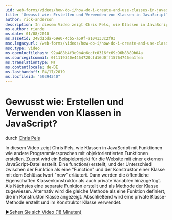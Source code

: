 ```yaml
---
uid: web-forms/videos/how-do-i/how-do-i-create-and-use-classes-in-javascript
title: 'Gewusst wie: Erstellen und Verwenden von Klassen in JavaScript? | Microsoft-Dokumentation'
author: rick-anderson
description: In diesem Video zeigt Chris Pels, wie Klassen in JavaScript mit Funktionen wie andere Programmiersprachen mit objektorientierten zulaufen erstellen...
ms.author: riande
ms.date: 01/08/2010
ms.assetid: 348d1bda-69e0-4cb5-a59f-a104133c2f93
msc.legacyurl: /web-forms/videos/how-do-i/how-do-i-create-and-use-classes-in-javascript
msc.type: video
ms.openlocfilehash: 92a488b4f3e9b4c6ccfc0316fc69c96b8889b04a
ms.sourcegitcommit: 0f1119340e4464720cfd16d0ff15764746ea1fea
ms.translationtype: MT
ms.contentlocale: de-DE
ms.lasthandoff: 04/17/2019
ms.locfileid: "59394340"
---
```

# <a name="how-do-i-create-and-use-classes-in-javascript"></a>Gewusst wie: Erstellen und Verwenden von Klassen in JavaScript?

durch [Chris Pels](https://twitter.com/chrispels)

In diesem Video zeigt Chris Pels, wie Klassen in JavaScript mit Funktionen wie andere Programmiersprachen mit objektorientierten Funktionen erstellen. Zuerst wird ein Beispielprojekt für die Website mit einer externen JavaScript-Datei erstellt. Eine function() erstellt, und der Unterschied zwischen der Funktion als eine "Function" und der Konstruktor einer Klasse mit dem Schlüsselwort "new" erläutert. Dann werden die öffentliche Eigenschaften Klassenkonstruktor als auch private Variablen hinzugefügt. Als Nächstes eine separate Funktion erstellt und als Methode der Klasse zugewiesen. Alternativ wird die gleiche Methode als eine Funktion definiert, die im Konstruktor Klasse angezeigt. Abschließend wird eine private Klasse-Methode erstellt und im Konstruktor Klasse verwendet.

[&#9654;Sehen Sie sich Video (18 Minuten)](https://channel9.msdn.com/Blogs/ASP-NET-Site-Videos/how-do-i-create-and-use-classes-in-javascript)
